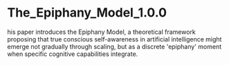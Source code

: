 # The_Epiphany_Model_1.0.0
his paper introduces the Epiphany Model, a theoretical framework proposing that true conscious self-awareness in artificial intelligence might emerge not gradually through scaling, but as a discrete 'epiphany' moment when specific cognitive capabilities integrate.
